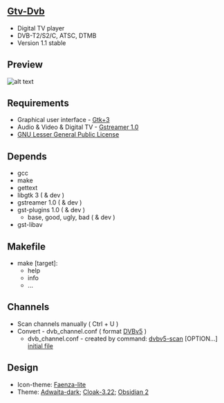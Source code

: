 [Gtv-Dvb](https://github.com/vl-nix/gtv-dvb)
-------

* Digital TV player
* DVB-T2/S2/C, ATSC, DTMB
* Version 1.1 stable


Preview
------------

![alt text](https://static.wixstatic.com/media/650ea5_8d15ce1cb90e4b17a3d452abd0eb28bd~mv2.png/v1/fill/w_759,h_416,al_c,usm_0.66_1.00_0.01/650ea5_8d15ce1cb90e4b17a3d452abd0eb28bd~mv2.png "Preview")


Requirements
------------

* Graphical user interface - [Gtk+3](https://developer.gnome.org/gtk3)
* Audio & Video & Digital TV - [Gstreamer 1.0](https://gstreamer.freedesktop.org)
* [GNU Lesser General Public License](http://www.gnu.org/licenses/lgpl.html)


Depends
-------

* gcc
* make
* gettext
* libgtk 3 ( & dev )
* gstreamer 1.0 ( & dev )
* gst-plugins 1.0 ( & dev )
  * base, good, ugly, bad ( & dev )
* gst-libav


Makefile
--------

* make [target]:
  * help
  * info
  * ...


Channels
--------

* Scan channels manually ( Ctrl + U )
* Convert - dvb_channel.conf ( format [DVBv5](https://www.linuxtv.org/docs/libdvbv5/index.html) ) 
  * dvb_channel.conf - created by command: [dvbv5-scan](https://www.linuxtv.org/downloads/v4l-utils) [OPTION...] [initial file](https://www.linuxtv.org/downloads/dtv-scan-tables)


Design
------

* Icon-theme: [Faenza-lite](https://github.com/vl-nix/Faenza-lite)
* Theme: [Adwaita-dark](https://github.com/GNOME/gnome-themes-standard); [Cloak-3.22](https://github.com/killhellokitty/Cloak-3.22); [Obsidian 2](https://github.com/madmaxms/theme-obsidian-2)
